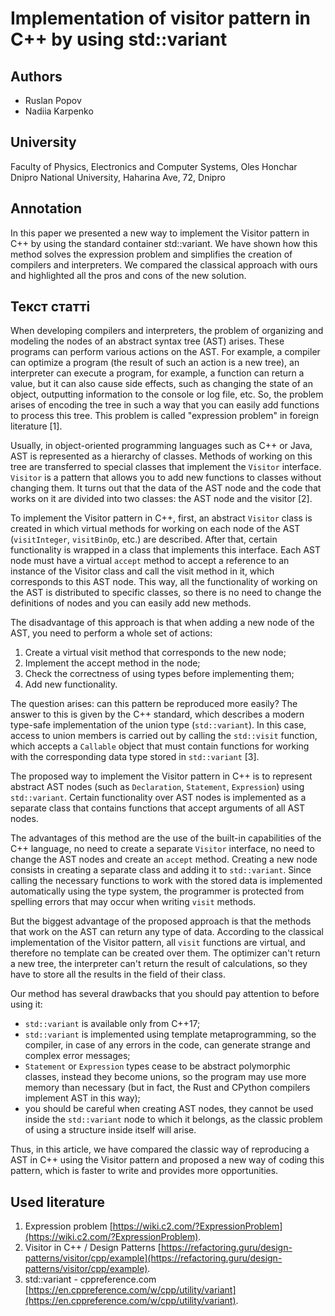 # Implementation of visitor pattern in C++ by using std::variant

## Authors
- Ruslan Popov
- Nadiia Karpenko

## University
Faculty of Physics, Electronics and Computer Systems, Oles Honchar Dnipro National University, Haharina Ave, 72, Dnipro

## Annotation
In this paper we presented a new way to implement the Visitor pattern in C++ by using the standard container std::variant. We have shown how this method solves the expression problem and simplifies the creation of compilers and interpreters. We compared the classical approach with ours and highlighted all the pros and cons of the new solution.

## Текст статті
When developing compilers and interpreters, the problem of organizing and modeling the nodes of an abstract syntax tree (AST) arises. These programs can perform various actions on the AST. For example, a compiler can optimize a program (the result of such an action is a new tree), an interpreter can execute a program, for example, a function can return a value, but it can also cause side effects, such as changing the state of an object, outputting information to the console or log file, etc. So, the problem arises of encoding the tree in such a way that you can easily add functions to process this tree. This problem is called "expression problem" in foreign literature [1].

Usually, in object-oriented programming languages such as C++ or Java, AST is represented as a hierarchy of classes. Methods of working on this tree are transferred to special classes that implement the `Visitor` interface. `Visitor` is a pattern that allows you to add new functions to classes without changing them. It turns out that the data of the AST node and the code that works on it are divided into two classes: the AST node and the visitor [2].

To implement the Visitor pattern in C++, first, an abstract `Visitor` class is created in which virtual methods for working on each node of the AST (`visitInteger`, `visitBinOp`, etc.) are described. After that, certain functionality is wrapped in a class that implements this interface. Each AST node must have a virtual `accept` method to accept a reference to an instance of the Visitor class and call the visit method in it, which corresponds to this AST node. This way, all the functionality of working on the AST is distributed to specific classes, so there is no need to change the definitions of nodes and you can easily add new methods.

The disadvantage of this approach is that when adding a new node of the AST, you need to perform a whole set of actions:
1. Create a virtual visit method that corresponds to the new node;
2. Implement the accept method in the node;
3. Check the correctness of using types before implementing them;
4. Add new functionality. 

The question arises: can this pattern be reproduced more easily? The answer to this is given by the C++ standard, which describes a modern type-safe implementation of the union type (`std::variant`). In this case, access to union members is carried out by calling the `std::visit` function, which accepts a `Callable` object that must contain functions for working with the corresponding data type stored in `std::variant` [3].

The proposed way to implement the Visitor pattern in C++ is to represent abstract AST nodes (such as `Declaration`, `Statement`, `Expression`) using `std::variant`. Certain functionality over AST nodes is implemented as a separate class that contains functions that accept arguments of all AST nodes.

The advantages of this method are the use of the built-in capabilities of the C++ language, no need to create a separate `Visitor` interface, no need to change the AST nodes and create an `accept` method. Creating a new node consists in creating a separate class and adding it to `std::variant`. Since calling the necessary functions to work with the stored data is implemented automatically using the type system, the programmer is protected from spelling errors that may occur when writing `visit` methods.

But the biggest advantage of the proposed approach is that the methods that work on the AST can return any type of data. According to the classical implementation of the Visitor pattern, all `visit` functions are virtual, and therefore no template can be created over them. The optimizer can't return a new tree, the interpreter can't return the result of calculations, so they have to store all the results in the field of their class.

Our method has several drawbacks that you should pay attention to before using it:
- `std::variant` is available only from C++17;
- `std::variant` is implemented using template metaprogramming, so the compiler, in case of any errors in the code, can generate strange and complex error messages;
- `Statement` or `Expression` types cease to be abstract polymorphic classes, instead they become unions, so the program may use more memory than necessary (but in fact, the Rust and CPython compilers implement AST in this way);
- you should be careful when creating AST nodes, they cannot be used inside the `std::variant` node to which it belongs, as the classic problem of using a structure inside itself will arise.

Thus, in this article, we have compared the classic way of reproducing a AST in C++ using the Visitor pattern and proposed a new way of coding this pattern, which is faster to write and provides more opportunities.

## Used literature
1. Expression problem [https://wiki.c2.com/?ExpressionProblem](https://wiki.c2.com/?ExpressionProblem).
2. Visitor in C++ / Design Patterns [https://refactoring.guru/design-patterns/visitor/cpp/example](https://refactoring.guru/design-patterns/visitor/cpp/example).
3. std::variant - cppreference.com [https://en.cppreference.com/w/cpp/utility/variant](https://en.cppreference.com/w/cpp/utility/variant).


